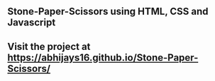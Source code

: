 ## Stone-Paper-Scissors using HTML, CSS and Javascript
## Visit the project at https://abhijays16.github.io/Stone-Paper-Scissors/
